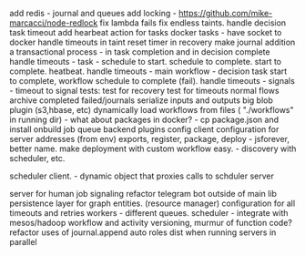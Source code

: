 add redis - journal and queues
add locking - https://github.com/mike-marcacci/node-redlock
fix lambda fails
fix endless taints.
handle decision task timeout
add hearbeat action for tasks
docker tasks - have socket to docker
handle timeouts in taint
reset timer in recovery
make journal addition a transactional process - in task completion and in decision complete
handle timeouts - task - schedule to start. schedule to complete. start to complete. heatbeat.
handle timeouts - main workflow - decision task start to complete, workflow schedule to complete (fail).
handle timeouts - signals - timeout to signal
tests:
	test for recovery
	test for timeouts
	normal flows	
archive completed failed/journals
serialize inputs and outputs
big blob plugin (s3,hbase, etc)
dynamically load workflows from files ( "./workflows" in running dir) - what about packages in docker? - cp package.json and install onbuild
job queue backend plugins
config
	client configuration for server addresses (from env)
exports, register, package, deploy - jsforever, better name.
make deployment with custom workflow easy. - discovery with scheduler, etc.


scheduler client. - dynamic object that proxies calls to schduler server


server for human job signaling
refactor telegram bot outside of main lib
persistence layer for graph entities. (resource manager)
configuration for all timeouts and retries
workers - different queues.
scheduler - integrate with mesos/hadoop
workflow and activity versioning, murmur of function code? 
refactor uses of journal.append
auto roles dist when running servers in parallel
